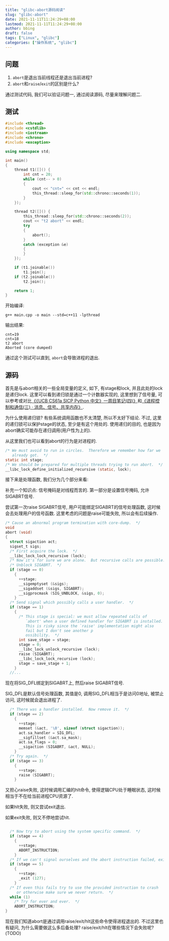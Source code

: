 ```yaml
---
title: "glibc-abort源码阅读"
slug: "glibc-abort"
date: 2021-11-11T11:24:29+08:00
lastmod: 2021-11-11T11:24:29+08:00
author: bbing
draft: false
tags: ["Linux", "glibc"]
categories: ["操作系统", "glibc"]
---
```


## 问题

1. `abort`是退出当前线程还是退出当前进程?
2. `abort`和`raise`/`exit`的区别是什么?

<!--more-->

通过测试代码, 我们可以验证问题一, 通过阅读源码, 尽量来理解问题二.

## 测试
```C++
#include <thread>
#include <cstdlib>
#include <iostream>
#include <chrono>
#include <exception>

using namespace std;

int main()
{
    thread t1([]() {
        int cnt = 20;
        while (cnt-- > 0)
        {
            cout << "cnt=" << cnt << endl;
            this_thread::sleep_for(std::chrono::seconds(1));
        }
    });

    thread t2([]() {
        this_thread::sleep_for(std::chrono::seconds(2));
        cout << "t2 abort" << endl;
        try
        {
            abort();
        }
        catch (exception &e)
        {
        }
    });

    if (t1.joinable())
        t1.join();
    if (t2.joinable())
        t2.join();

    return 1;
}
```
开始编译:
```Shell
g++ main.cpp -o main --std=c++11 -lpthread
```
输出结果:
```Shell
cnt=19
cnt=18
t2 abort
Aborted (core dumped)
```
通过这个测试可以直到, `abort`会导致进程的退出.

## 源码

首先是与abort相关的一些全局变量的定义, 如下, 有stage和lock, 并且此处的lock是递归lock. 这里可以看到递归锁是通过一个计数器实现的, 这里想到了信号量, 可以参考或对比[《《UCB CS61a SICP Python 中文》一周目笔记(四)》](/202109/sicp-python-read4)和[《进程控制和通信(三) · 消息、信号、共享内存》](/202105/process-ctracon3).

为什么使用递归锁? 有些系统调用函数也不太清楚, 所以不太好下结论. 不过, 这里的递归锁可以保护stage的状态, 至少是有这个用处的. 使用递归的目的, 也是因为abort确实可能存在递归调用(用户性为上的).

从这里我们也可以看到abort的行为是对进程的.
```C
/* We must avoid to run in circles.  Therefore we remember how far we
   already got.  */
static int stage;
/* We should be prepared for multiple threads trying to run abort.  */
__libc_lock_define_initialized_recursive (static, lock);
```

接下来是处理函数, 我们分为几个部分来看:

补充一个知识点: 信号掩码是对线程而言的. 第一部分是设置信号掩码, 允许SIGABRT信号.

尝试第一次raise SIGABRT信号, 用户可能绑定SIGABRT的信号处理函数, 这时候会去处理用户的信号函数. 这里考虑的问题是raise可能失败, 所以会有后续操作.
```C
/* Cause an abnormal program termination with core-dump.  */
void
abort (void)
{
  struct sigaction act;
  sigset_t sigs;
  /* First acquire the lock.  */
  __libc_lock_lock_recursive (lock);
  /* Now it's for sure we are alone.  But recursive calls are possible.  */
  /* Unblock SIGABRT.  */
  if (stage == 0)
    {
      ++stage;
      __sigemptyset (&sigs);
      __sigaddset (&sigs, SIGABRT);
      __sigprocmask (SIG_UNBLOCK, &sigs, 0);
    }
  /* Send signal which possibly calls a user handler.  */
  if (stage == 1)
    {
      /* This stage is special: we must allow repeated calls of
         `abort' when a user defined handler for SIGABRT is installed.
         This is risky since the `raise' implementation might also
         fail but I don't see another p
         ossibility.  */
      int save_stage = stage;
      stage = 0;
      __libc_lock_unlock_recursive (lock);
      raise (SIGABRT);
      __libc_lock_lock_recursive (lock);
      stage = save_stage + 1;
    }
  //...
```

现在将SIG_DFL绑定到SIGABRT上, 然后raise SIGABRT信号.

SIG_DFL是默认信号处理函数, 其值是0, 调用SIG_DFL相当于是访问0地址, 被禁止访问, 这时候就会退出进程了.
```C
  /* There was a handler installed.  Now remove it.  */
  if (stage == 2)
    {
      ++stage;
      memset (&act, '\0', sizeof (struct sigaction));
      act.sa_handler = SIG_DFL;
      __sigfillset (&act.sa_mask);
      act.sa_flags = 0;
      __sigaction (SIGABRT, &act, NULL);
    }
  /* Try again.  */
  if (stage == 3)
    {
      ++stage;
      raise (SIGABRT);
    }
```

又担心raise失败, 这时候调用汇编的hlt命令, 使得逻辑CPU处于睡眠状态, 这时候相当于不在给当前进程CPU资源了.

如果hlt失败, 则又尝试exit退出.

如果exit失败, 则又不停地尝试hlt.
```C

  /* Now try to abort using the system specific command.  */
  if (stage == 4)
    {
      ++stage;
      ABORT_INSTRUCTION;
    }
  /* If we can't signal ourselves and the abort instruction failed, exit.  */
  if (stage == 5)
    {
      ++stage;
      _exit (127);
    }
  /* If even this fails try to use the provided instruction to crash
     or otherwise make sure we never return.  */
  while (1)
    /* Try for ever and ever.  */
    ABORT_INSTRUCTION;
}
```

现在我们知道abort是通过调用raise/exit/hlt这些命令使得进程退出的. 不过这里也有疑问, 为什么需要做这么多后备处理? raise/exit/hlt在哪些情况下会失败呢? (TODO)